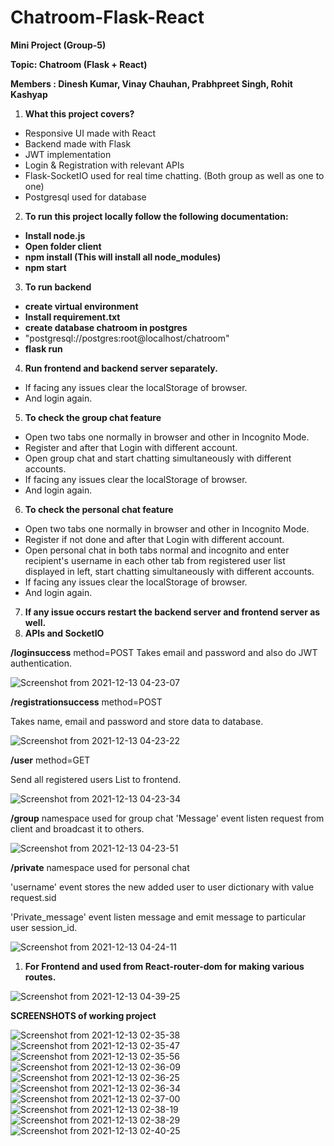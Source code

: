 # Chatroom-Flask-React
**Mini Project (Group-5)**

**Topic: Chatroom (Flask + React)**

**Members : Dinesh Kumar, Vinay Chauhan, Prabhpreet Singh, Rohit Kashyap**

1. **What this project covers?**

- Responsive UI made with React
- Backend made with Flask
- JWT implementation
- Login &amp; Registration with relevant APIs
- Flask-SocketIO used for real time chatting. (Both group as well as one to one)
- Postgresql used for database

2. **To run this project locally follow the following documentation:**

- **Install node.js**
- **Open folder client**
- **npm install (This will install all node\_modules)**
- **npm start**

3. **To run backend**

- **create virtual environment**
- **Install requirement.txt**
- **create database chatroom in postgres**
- &quot;postgresql://postgres:root@localhost/chatroom&quot;
- **flask run**

4. **Run frontend and backend server separately.**

- If facing any issues clear the localStorage of browser.
- And login again.

5. **To check the group chat feature**

- Open two tabs one normally in browser and other in Incognito Mode.
- Register and after that Login with different account.
- Open group chat and start chatting simultaneously with different accounts.
- If facing any issues clear the localStorage of browser.
- And login again.

6. **To check the personal chat feature**

- Open two tabs one normally in browser and other in Incognito Mode.
- Register if not done and after that Login with different account.
- Open personal chat in both tabs normal and incognito and enter recipient&#39;s username in each other tab from registered user list displayed in left, start chatting simultaneously with different accounts.
- If facing any issues clear the localStorage of browser.
- And login again.

7. **If any issue occurs restart the backend server and frontend server as well.**
8. **APIs and SocketIO**

**/loginsuccess** method=POST
 Takes email and password and also do JWT authentication.
 
![Screenshot from 2021-12-13 04-23-07](https://user-images.githubusercontent.com/55187704/145733944-daa6e8b2-4a14-4d3b-a404-e2139c0f0a7d.png)

**/registrationsuccess** method=POST

Takes name, email and password and store data to database.

![Screenshot from 2021-12-13 04-23-22](https://user-images.githubusercontent.com/55187704/145733959-ce9b4b61-b034-49ac-984d-1ccaca19b43d.png)

**/user** method=GET

Send all registered users List to frontend.
 
![Screenshot from 2021-12-13 04-23-34](https://user-images.githubusercontent.com/55187704/145733967-49e426ab-6708-4ba5-96a1-7d20e61eb18e.png)

**/group** namespace used for group chat
 &#39;Message&#39; event listen request from client and broadcast it to others.

![Screenshot from 2021-12-13 04-23-51](https://user-images.githubusercontent.com/55187704/145733974-60384a8f-6661-4a0a-806d-7ad97ca21358.png)

**/private** namespace used for personal chat

&#39;username&#39; event stores the new added user to user dictionary with value request.sid

&#39;Private\_message&#39; event listen message and emit message to particular user session\_id.

![Screenshot from 2021-12-13 04-24-11](https://user-images.githubusercontent.com/55187704/145733910-b50df772-caa4-47c3-85a6-319abcabe11e.png)

1. **For Frontend <Route> and <Switch> used from React-router-dom for making various routes.**

![Screenshot from 2021-12-13 04-39-25](https://user-images.githubusercontent.com/55187704/145733892-30646fa1-d0f0-4a10-904c-47e18509e608.png)


**SCREENSHOTS of working project**

![Screenshot from 2021-12-13 02-35-38](https://user-images.githubusercontent.com/55187704/145733764-2414e5ee-36d2-402b-91f0-0bf34b9a11d8.png)
![Screenshot from 2021-12-13 02-35-47](https://user-images.githubusercontent.com/55187704/145733765-e460427e-64cf-442f-8f95-d29348b9f6c3.png)
![Screenshot from 2021-12-13 02-35-56](https://user-images.githubusercontent.com/55187704/145733766-c15d9558-7b46-4c38-ba41-d6308f6f65d4.png)
![Screenshot from 2021-12-13 02-36-09](https://user-images.githubusercontent.com/55187704/145733768-3899f8b6-7590-421a-ae3d-ee4e8f1326aa.png)
![Screenshot from 2021-12-13 02-36-25](https://user-images.githubusercontent.com/55187704/145733769-7a97db91-3aed-4441-8c85-406dc92e740f.png)
![Screenshot from 2021-12-13 02-36-34](https://user-images.githubusercontent.com/55187704/145733771-acbf3488-fcaa-4cdd-90c5-a35f49a1d337.png)
![Screenshot from 2021-12-13 02-37-00](https://user-images.githubusercontent.com/55187704/145733773-a9579522-a0bc-4f16-9619-d8bfb4bdfa2c.png)
![Screenshot from 2021-12-13 02-38-19](https://user-images.githubusercontent.com/55187704/145733777-31e3479e-8f7f-442f-9e26-d7daf784dbb5.png)
![Screenshot from 2021-12-13 02-38-29](https://user-images.githubusercontent.com/55187704/145733780-421494c6-6358-43b6-a121-778c66743d3f.png)
![Screenshot from 2021-12-13 02-40-25](https://user-images.githubusercontent.com/55187704/145733783-ea23cbf5-49e6-43c0-a198-3cd6137c1ffe.png)
